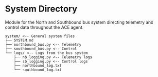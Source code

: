 # System Directory
Module for the North and Southbound bus system directing telemetry and control data throughout the ACE agent.

```
system/ <-- General system files
├── SYSTEM.md
├── northbound_bus.py <-- Telemetry
├── southbound_bus.py <-- Control
└── logs/ <-- Logs from the bus system
    ├── nb_logging.py <-- Telemetry logs
    ├── sb_logging.py <-- Control logs
    ├── northbound_log.txt
    └── southbound_log.txt
```